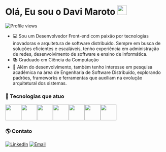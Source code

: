<h1 align="left">Olá, Eu sou o Davi Maroto <img src="https://raw.githubusercontent.com/kaueMarques/kaueMarques/master/hi.gif" height="30px"></h1>

<p align="left"> <img src="https://komarev.com/ghpvc/?username=DaviMaroto&color=yellow" alt="Profile views" /> </p>

- 💻 Sou um Desenvolvedor Front-end com paixão por tecnologias inovadoras e arquitetura de software distribuído. Sempre em busca de soluções eficientes e escaláveis, tenho experiência em administração de redes, desenvolvimento de software e ensino de informática.
- 📚 Graduado em Ciência da Computação
- 📝 Além do desenvolvimento, também tenho interesse em pesquisa acadêmica na área de Engenharia de Software Distribuído, explorando padrões, frameworks e ferramentas que auxiliam na evolução arquitetural dos sistemas.

### 🚀 Tecnologias que atuo
<div style="display: flex; ">
<img src="https://cdn.jsdelivr.net/gh/devicons/devicon/icons/html5/html5-original.svg" width="50" height="50"/>
<img src="https://cdn.jsdelivr.net/gh/devicons/devicon/icons/css3/css3-original.svg" width="50" height="50"/>
<img src="https://cdn.jsdelivr.net/gh/devicons/devicon/icons/react/react-original.svg" width="50" height="50"/>  
<img src="https://cdn.jsdelivr.net/gh/devicons/devicon/icons/javascript/javascript-original.svg" width="50" height="50"/>  
<img src="https://cdn.jsdelivr.net/gh/devicons/devicon/icons/nodejs/nodejs-original.svg" width="50" height="50"/>
<img src="https://cdn.jsdelivr.net/gh/devicons/devicon/icons/mysql/mysql-original.svg" width="50" height="50"/>
<img src="https://cdn.jsdelivr.net/gh/devicons/devicon/icons/typescript/typescript-original.svg" width="50" height="50"/>
</div>

### 🌎 Contato

[![LinkedIn](https://img.shields.io/badge/LinkedIn-blue?style=for-the-badge&logo=linkedin&logoColor=white)](https://www.linkedin.com/in/davimaroto/)
[![Email](https://img.shields.io/badge/Email-D14836?style=for-the-badge&logo=gmail&logoColor=white)](mailto:davimaroto09@gmail.com)

